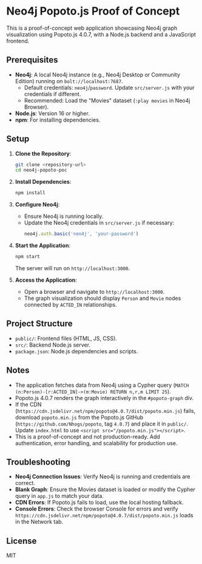 # Neo4j Popoto.js Proof of Concept

This is a proof-of-concept web application showcasing Neo4j graph visualization using Popoto.js 4.0.7, with a Node.js backend and a JavaScript frontend.

## Prerequisites
- **Neo4j**: A local Neo4j instance (e.g., Neo4j Desktop or Community Edition) running on `bolt://localhost:7687`.
  - Default credentials: `neo4j`/`password`. Update `src/server.js` with your credentials if different.
  - Recommended: Load the "Movies" dataset (`:play movies` in Neo4j Browser).
- **Node.js**: Version 16 or higher.
- **npm**: For installing dependencies.

## Setup
1. **Clone the Repository**:
   ```bash
   git clone <repository-url>
   cd neo4j-popoto-poc
   ```

2. **Install Dependencies**:
   ```bash
   npm install
   ```

3. **Configure Neo4j**:
   - Ensure Neo4j is running locally.
   - Update the Neo4j credentials in `src/server.js` if necessary:
     ```javascript
     neo4j.auth.basic('neo4j', 'your-password')
     ```

4. **Start the Application**:
   ```bash
   npm start
   ```
   The server will run on `http://localhost:3000`.

5. **Access the Application**:
   - Open a browser and navigate to `http://localhost:3000`.
   - The graph visualization should display `Person` and `Movie` nodes connected by `ACTED_IN` relationships.

## Project Structure
- `public/`: Frontend files (HTML, JS, CSS).
- `src/`: Backend Node.js server.
- `package.json`: Node.js dependencies and scripts.

## Notes
- The application fetches data from Neo4j using a Cypher query (`MATCH (n:Person)-[r:ACTED_IN]->(m:Movie) RETURN n,r,m LIMIT 25`).
- Popoto.js 4.0.7 renders the graph interactively in the `#popoto-graph` div.
- If the CDN (`https://cdn.jsdelivr.net/npm/popoto@4.0.7/dist/popoto.min.js`) fails, download `popoto.min.js` from the Popoto.js GitHub (`https://github.com/Nhogs/popoto`, tag `4.0.7`) and place it in `public/`. Update `index.html` to use `<script src="/popoto.min.js"></script>`.
- This is a proof-of-concept and not production-ready. Add authentication, error handling, and scalability for production use.

## Troubleshooting
- **Neo4j Connection Issues**: Verify Neo4j is running and credentials are correct.
- **Blank Graph**: Ensure the Movies dataset is loaded or modify the Cypher query in `app.js` to match your data.
- **CDN Errors**: If Popoto.js fails to load, use the local hosting fallback.
- **Console Errors**: Check the browser Console for errors and verify `https://cdn.jsdelivr.net/npm/popoto@4.0.7/dist/popoto.min.js` loads in the Network tab.

## License
MIT